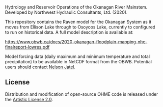 Hydrology and Reservoir Operations of the Okanagan River Mainstem.  Developed by Northwest Hydraulic Consultants, Ltd. (2020).

This repository contains the Raven model for the Okanagan System as it moves from Ellison Lake through to Osoyoos Lake, currently to configured to run on historical data.  A full model description is available at:

https://www.obwb.ca/docs/2020-okanagan-floodplain-mapping-nhc-finalreport-lowres.pdf

Model forcing data (daily maximum and minimum temperature and total precipitation) to be available in NetCDF format from the OBWB. Potential users should contact [Nelson Jatel](mailto:nelson.jatel@obwb.ca).

## License

Distribution and modification of open-source OHME code is released under the [Artistic License 2.0](https://opensource.org/licenses/artistic-license-2.0).  